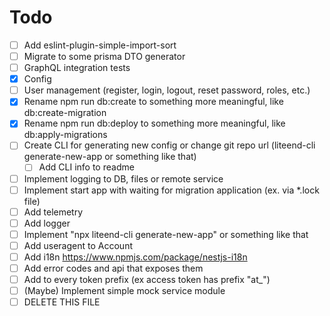 # Todo

- [ ] Add eslint-plugin-simple-import-sort
- [ ] Migrate to some prisma DTO generator
- [ ] GraphQL integration tests
- [x] Config
- [ ] User management (register, login, logout, reset password, roles, etc.)
- [x] Rename npm run db:create to something more meaningful, like db:create-migration
- [x] Rename npm run db:deploy to something more meaningful, like db:apply-migrations
- [ ] Create CLI for generating new config or change git repo url (liteend-cli generate-new-app or something like that)
  - [ ] Add CLI info to readme
- [ ] Implement logging to DB, files or remote service
- [ ] Implement start app with waiting for migration application (ex. via *.lock file)
- [ ] Add telemetry
- [ ] Add logger
- [ ] Implement "npx liteend-cli generate-new-app" or something like that
- [ ] Add useragent to Account
- [ ] Add i18n https://www.npmjs.com/package/nestjs-i18n
- [ ] Add error codes and api that exposes them
- [ ] Add to every token prefix (ex access token has prefix "at_")
- [ ] (Maybe) Implement simple mock service module
- [ ] DELETE THIS FILE
